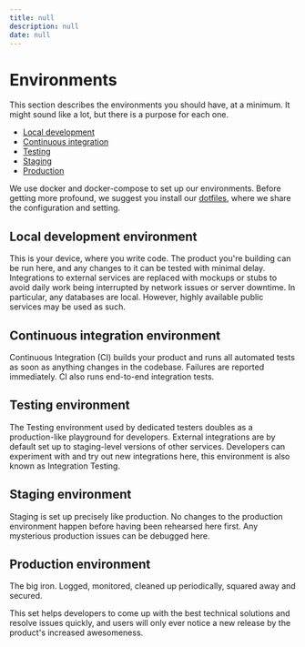 ```yaml
---
title: null
description: null
date: null
---
```


# Environments

This section describes the environments you should have, at a minimum. It might sound like a lot, but there is a purpose for each one.

- [Local development](#local-development-environment)
- [Continuous integration](#continuous-integration-environment)
- [Testing](#testing-environment)
- [Staging](#staging-environment)
- [Production](#production-environment)

We use docker and docker-compose to set up our environments. Before getting more profound, we suggest you install our [dotfiles](https://github.com/dwarvesf/dotfiles), where we share the configuration and setting.

## Local development environment

This is your device, where you write code. The product you're building can be run here, and any changes to it can be tested with minimal delay. Integrations to external services are replaced with mockups or stubs to avoid daily work being interrupted by network issues or server downtime. In particular, any databases are local. However, highly available public services may be used as such.

## Continuous integration environment

Continuous Integration (CI) builds your product and runs all automated tests as soon as anything changes in the codebase. Failures are reported immediately. CI also runs end-to-end integration tests.

## Testing environment

The Testing environment used by dedicated testers doubles as a production-like playground for developers. External integrations are by default set up to staging-level versions of other services. Developers can experiment with and try out new integrations here, this environment is also known as Integration Testing.

## Staging environment

Staging is set up precisely like production. No changes to the production environment happen before having been rehearsed here first. Any mysterious production issues can be debugged here.

## Production environment

The big iron. Logged, monitored, cleaned up periodically, squared away and secured.

This set helps developers to come up with the best technical solutions and resolve issues quickly, and users will only ever notice a new release by the product's increased awesomeness.

